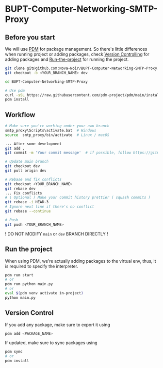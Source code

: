 # BUPT-Computer-Networking-SMTP-Proxy

## Before you start


We will use [PDM](https://pdm.fming.dev/latest/) for package management.
So there's little differences when running project or adding packages, check [Version Controlling](#version-control) for adding packages and [Run-the-project](#run-the-project) for running the project.

```sh
git clone git@github.com:Nova-Noir/BUPT-Computer-Networking-SMTP-Proxy.git
git checkout -b <YOUR_BRANCH_NAME> dev

cd BUPT-Computer-Networking-SMTP-Proxy

# Use pdm 
curl -sSL https://raw.githubusercontent.com/pdm-project/pdm/main/install-pdm.py | python -
pdm install
```



## Workflow

```sh
# Make sure you're working under your own branch
smtp_proxy\Scripts\activate.bat  # Windows
source  smtp_proxy/bin/activate  # Linux / macOS

... After some development
git add .
git commit -m 'Your commit message'  # if possible, follow https://gitmoji.dev/ for a prettier commit message.

# Update main branch
git checkout dev
git pull origin dev

# Rebase and fix conflicts
git checkout <YOUR_BRANCH_NAME>
git rebase dev
... Fix conflicts
# ( Optional ) Make your commit history prettier ( squash commits )
git rebase -i HEAD~3
# Ignore next line if there's no conflict
git rebase --continue

# Push
git push <YOUR_BRANCH_NAME>
```

! DO NOT MODIFY `main` or `dev` BRANCH DIRECTLY !


## Run the project
When using PDM, we're actually adding packages to the virtual env, thus, it is required to specify the interpreter.

```sh
pdm run start
# or
pdm run python main.py
# or
eval $(pdm venv activate in-project)
python main.py
```

## Version Control

If you add any package, make sure to export it using

```sh
pdm add <PACKAGE_NAME>
```

If updated, make sure to sync packages using 

```sh
pdm sync
# or
pdm install
```
